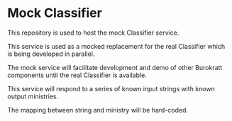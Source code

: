 # Mock Classifier

This repository is used to host the mock Classifier service.

This service is used as a mocked replacement for the real Classifier which is being developed in parallel.

The mock service will facilitate development and demo of other Burokratt components until the real Classifier is available.

This service will respond to a series of known input strings with known output ministries.

The mapping between string and ministry will be hard-coded.
